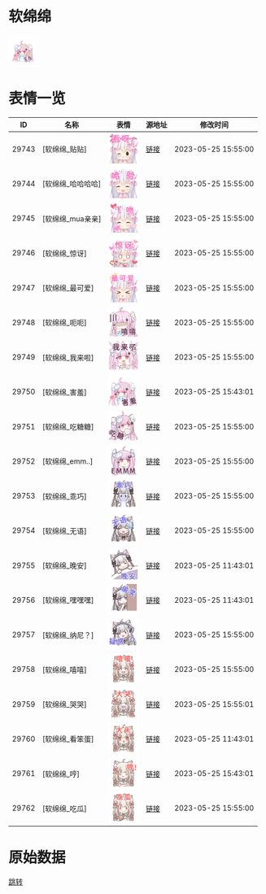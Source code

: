 # 软绵绵

<img src="./cover.png" height="60" alt="cover" />

# 表情一览

|ID|名称|表情|源地址|修改时间|
|----|----|----|----|----|
|29743|[软绵绵_贴贴]|<img src="./pic/029743_%5B软绵绵_贴贴%5D.png" height="60" alt="贴贴"/>|[链接](https://i0.hdslb.com/bfs/garb/68447041368a0ecba65f88a5653a762f7c1d8c28.png)|2023-05-25 15:55:00|
|29744|[软绵绵_哈哈哈哈]|<img src="./pic/029744_%5B软绵绵_哈哈哈哈%5D.png" height="60" alt="哈哈哈哈"/>|[链接](https://i0.hdslb.com/bfs/garb/4d3797fe03fe79d42529aa11beb4a04ef658dc1d.png)|2023-05-25 15:55:00|
|29745|[软绵绵_mua亲亲]|<img src="./pic/029745_%5B软绵绵_mua亲亲%5D.png" height="60" alt="mua亲亲"/>|[链接](https://i0.hdslb.com/bfs/garb/21d065fe00512d935da326cf33495dd50f0db35a.png)|2023-05-25 15:55:00|
|29746|[软绵绵_惊讶]|<img src="./pic/029746_%5B软绵绵_惊讶%5D.png" height="60" alt="惊讶"/>|[链接](https://i0.hdslb.com/bfs/garb/351d630fd6699fe62216fce324a4b2b62abb5dc9.png)|2023-05-25 15:55:00|
|29747|[软绵绵_最可爱]|<img src="./pic/029747_%5B软绵绵_最可爱%5D.png" height="60" alt="最可爱"/>|[链接](https://i0.hdslb.com/bfs/garb/c499c623c9d64873fedf8498d29ce6bfca72faa6.png)|2023-05-25 15:55:00|
|29748|[软绵绵_呃呃]|<img src="./pic/029748_%5B软绵绵_呃呃%5D.png" height="60" alt="呃呃"/>|[链接](https://i0.hdslb.com/bfs/garb/4dd7e3a37e419add39175ff9f4308d62da7f639f.png)|2023-05-25 15:55:00|
|29749|[软绵绵_我来啦]|<img src="./pic/029749_%5B软绵绵_我来啦%5D.png" height="60" alt="我来啦"/>|[链接](https://i0.hdslb.com/bfs/garb/0bc24ed4995251e229233d55c9c747f3414b483c.png)|2023-05-25 15:55:00|
|29750|[软绵绵_害羞]|<img src="./pic/029750_%5B软绵绵_害羞%5D.png" height="60" alt="害羞"/>|[链接](https://i0.hdslb.com/bfs/garb/f883254cf920a9252564af84ce31f5fc0b707928.png)|2023-05-25 15:43:01|
|29751|[软绵绵_吃糖糖]|<img src="./pic/029751_%5B软绵绵_吃糖糖%5D.png" height="60" alt="吃糖糖"/>|[链接](https://i0.hdslb.com/bfs/garb/79e3982feb394d7aebe85cd0434fed5c8c543df5.png)|2023-05-25 15:55:00|
|29752|[软绵绵_emm..]|<img src="./pic/029752_%5B软绵绵_emm..%5D.png" height="60" alt="emm.."/>|[链接](https://i0.hdslb.com/bfs/garb/d7dad7b08240aab27fde56332b70d9e95e9aa6be.png)|2023-05-25 15:55:00|
|29753|[软绵绵_乖巧]|<img src="./pic/029753_%5B软绵绵_乖巧%5D.png" height="60" alt="乖巧"/>|[链接](https://i0.hdslb.com/bfs/garb/4474b6c736e05b815a9ce40073e610ac847f6744.png)|2023-05-25 15:55:00|
|29754|[软绵绵_无语]|<img src="./pic/029754_%5B软绵绵_无语%5D.png" height="60" alt="无语"/>|[链接](https://i0.hdslb.com/bfs/garb/45ac0bf46792582e80d414e8aea619ecbb35e1a3.png)|2023-05-25 15:55:00|
|29755|[软绵绵_晚安]|<img src="./pic/029755_%5B软绵绵_晚安%5D.png" height="60" alt="晚安"/>|[链接](https://i0.hdslb.com/bfs/garb/c42f23509386c20ad7e3d50d8da86fb6f44a0332.png)|2023-05-25 11:43:01|
|29756|[软绵绵_嘿嘿嘿]|<img src="./pic/029756_%5B软绵绵_嘿嘿嘿%5D.png" height="60" alt="嘿嘿嘿"/>|[链接](https://i0.hdslb.com/bfs/garb/35bf56716c4b14288d1a9c1b318d746fb2234d69.png)|2023-05-25 11:43:01|
|29757|[软绵绵_纳尼？]|<img src="./pic/029757_%5B软绵绵_纳尼？%5D.png" height="60" alt="纳尼？"/>|[链接](https://i0.hdslb.com/bfs/garb/f1718afd89872b8a9e5018e812459d0b17731744.png)|2023-05-25 15:55:00|
|29758|[软绵绵_嘻嘻]|<img src="./pic/029758_%5B软绵绵_嘻嘻%5D.png" height="60" alt="嘻嘻"/>|[链接](https://i0.hdslb.com/bfs/garb/dbc1552ebdd71fc33dd1721e430815fbcb0e987c.png)|2023-05-25 15:55:00|
|29759|[软绵绵_哭哭]|<img src="./pic/029759_%5B软绵绵_哭哭%5D.png" height="60" alt="哭哭"/>|[链接](https://i0.hdslb.com/bfs/garb/851e870bf3ddc86aa31e1073a5470b7c64a9ed21.png)|2023-05-25 15:55:01|
|29760|[软绵绵_看笨蛋]|<img src="./pic/029760_%5B软绵绵_看笨蛋%5D.png" height="60" alt="看笨蛋"/>|[链接](https://i0.hdslb.com/bfs/garb/3db5f606d1579a89fd6763b93435bdb697d2371f.png)|2023-05-25 11:43:01|
|29761|[软绵绵_哼]|<img src="./pic/029761_%5B软绵绵_哼%5D.png" height="60" alt="哼"/>|[链接](https://i0.hdslb.com/bfs/garb/716d4587f0d40f5b6b973d1169f8e6730233811b.png)|2023-05-25 15:43:01|
|29762|[软绵绵_吃瓜]|<img src="./pic/029762_%5B软绵绵_吃瓜%5D.png" height="60" alt="吃瓜"/>|[链接](https://i0.hdslb.com/bfs/garb/dab785690163e75b1ab4315ec78f9e15d94fd65d.png)|2023-05-25 15:55:00|

# 原始数据

[跳转](./raw.json)

